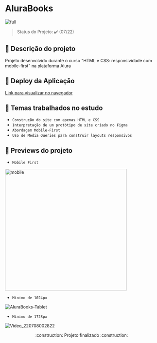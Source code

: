 # AluraBooks
![full](https://i.imgur.com/VH3ywnA.jpg)
> Status do Projeto: :heavy_check_mark: (07/22)

## :bookmark_tabs: Descrição do projeto

<p> Projeto desenvolvido durante o curso "HTML e CSS: responsividade com mobile-first" na plataforma Alura</p>

## :dash: Deploy da Aplicação 

<a href="https://gamus-pet-shop.vercel.app/" target="_blank">Link para visualizar no navegador</a></p>

## :blue_book: Temas trabalhados no estudo


- ``Construção do site com apenas HTML e CSS``
- ``Interpretação de um protótipo de site criado no Figma``
- ``Abordagem Mobile-First``
- ``Uso de Media Queries para construir layouts responsivos``

## :hammer: Previews do projeto

- `Mobile First`


<img src="https://user-images.githubusercontent.com/78855746/177910749-17b41b48-5353-453a-ab01-e363f68d9f5a.gif" alt="mobile" height=400/>


- `Mínimo de 1024px`

 ![AluraBooks-Tablet](https://user-images.githubusercontent.com/78855746/177910802-ca28bf1b-c57c-4797-b244-54354f8ea73a.gif)


- `Mínimo de 1728px`

![Video_220708002822](https://user-images.githubusercontent.com/78855746/177911381-ce09a097-1c75-4545-a99e-411f8e9b9cd7.gif)
 
<p align="center">:construction: Projeto finalizado :construction:</p>
